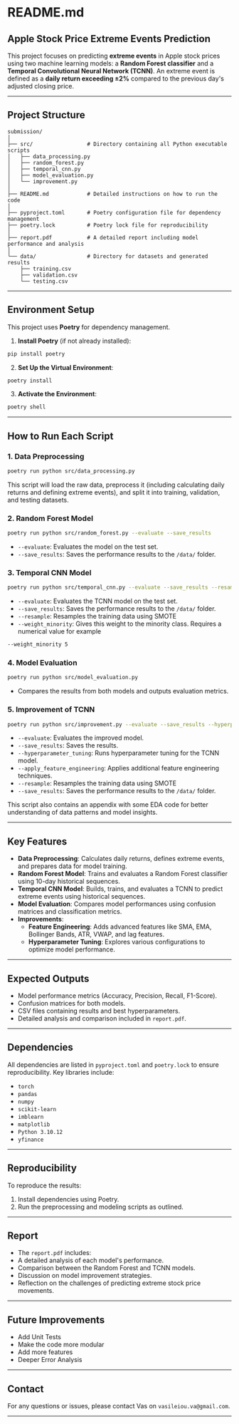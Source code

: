 # README.md

## **Apple Stock Price Extreme Events Prediction**

This project focuses on predicting **extreme events** in Apple stock prices using two machine learning models: a **Random Forest classifier** and a **Temporal Convolutional Neural Network (TCNN)**. An extreme event is defined as a **daily return exceeding ±2%** compared to the previous day's adjusted closing price.

---

## **Project Structure**

```
submission/
│
├── src/                 # Directory containing all Python executable scripts
│   ├── data_processing.py
│   ├── random_forest.py
│   ├── temporal_cnn.py
│   ├── model_evaluation.py
│   └── improvement.py
│
├── README.md            # Detailed instructions on how to run the code
│
├── pyproject.toml       # Poetry configuration file for dependency management
├── poetry.lock          # Poetry lock file for reproducibility
│
├── report.pdf           # A detailed report including model performance and analysis
│
└── data/                # Directory for datasets and generated results
    ├── training.csv
    ├── validation.csv
    └── testing.csv
```

---

## **Environment Setup**

This project uses **Poetry** for dependency management.

1. **Install Poetry** (if not already installed):
```bash
pip install poetry
```

2. **Set Up the Virtual Environment**:
```bash
poetry install
```

3. **Activate the Environment**:
```bash
poetry shell
```

---

## **How to Run Each Script**

### 1. **Data Preprocessing**
```bash
poetry run python src/data_processing.py
```
This script will load the raw data, preprocess it (including calculating daily returns and defining extreme events), and split it into training, validation, and testing datasets.

### 2. **Random Forest Model**
```bash
poetry run python src/random_forest.py --evaluate --save_results
```
- `--evaluate`: Evaluates the model on the test set.
- `--save_results`: Saves the performance results to the `/data/` folder.

### 3. **Temporal CNN Model**
```bash
poetry run python src/temporal_cnn.py --evaluate --save_results --resample --weight_minority
```
- `--evaluate`: Evaluates the TCNN model on the test set.
- `--save_results`: Saves the performance results to the `/data/` folder.
- `--resample`: Resamples the training data using SMOTE
- `--weight_minority`: Gives this weight to the minority class. Requires a numerical value for example
```bash
--weight_minority 5
```

### 4. **Model Evaluation**
```bash
poetry run python src/model_evaluation.py
```
- Compares the results from both models and outputs evaluation metrics.

### 5. **Improvement of TCNN**
```bash
poetry run python src/improvement.py --evaluate --save_results --hyperparameter_tuning --apply_feature_engineering --resample
```
- `--evaluate`: Evaluates the improved model.
- `--save_results`: Saves the results.
- `--hyperparameter_tuning`: Runs hyperparameter tuning for the TCNN model.
- `--apply_feature_engineering`: Applies additional feature engineering techniques.
- `--resample`: Resamples the training data using SMOTE
- `--save_results`: Saves the performance results to the `/data/` folder.

This script also contains an appendix with some EDA code for better understanding of data patterns and model insights.

---

## **Key Features**

- **Data Preprocessing**: Calculates daily returns, defines extreme events, and prepares data for model training.
- **Random Forest Model**: Trains and evaluates a Random Forest classifier using 10-day historical sequences.
- **Temporal CNN Model**: Builds, trains, and evaluates a TCNN to predict extreme events using historical sequences.
- **Model Evaluation**: Compares model performances using confusion matrices and classification metrics.
- **Improvements**:
  - **Feature Engineering**: Adds advanced features like SMA, EMA, Bollinger Bands, ATR, VWAP, and lag features.
  - **Hyperparameter Tuning**: Explores various configurations to optimize model performance.

---

## **Expected Outputs**

- Model performance metrics (Accuracy, Precision, Recall, F1-Score).
- Confusion matrices for both models.
- CSV files containing results and best hyperparameters.
- Detailed analysis and comparison included in `report.pdf`.

---

## **Dependencies**

All dependencies are listed in `pyproject.toml` and `poetry.lock` to ensure reproducibility. Key libraries include:
- `torch`
- `pandas`
- `numpy`
- `scikit-learn`
- `imblearn`
- `matplotlib`
- `Python 3.10.12`
- `yfinance`

---

## **Reproducibility**

To reproduce the results:
1. Install dependencies using Poetry.
2. Run the preprocessing and modeling scripts as outlined.

---

## **Report**

  - The `report.pdf` includes:
  - A detailed analysis of each model's performance.
  - Comparison between the Random Forest and TCNN models.
  - Discussion on model improvement strategies.
  - Reflection on the challenges of predicting extreme stock price movements.

---

## **Future Improvements**

  - Add Unit Tests
  - Make the code more modular
  - Add more features
  - Deeper Error Analysis

---

##  **Contact**
For any questions or issues, please contact Vas on ```vasileiou.va@gmail.com```.

---
